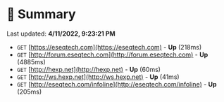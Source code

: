 # 📖 Summary
Last updated: **4/11/2022, 9:23:21 PM**

- `GET` [https://eseqtech.com](https://eseqtech.com) - **Up** (218ms)
- `GET` [http://forum.eseqtech.com](http://forum.eseqtech.com) - **Up** (4885ms)
- `GET` [http://hexp.net](http://hexp.net) - **Up** (60ms)
- `GET` [http://ws.hexp.net](http://ws.hexp.net) - **Up** (41ms)
- `GET` [http://eseqtech.com/infoline](http://eseqtech.com/infoline) - **Up** (205ms)
